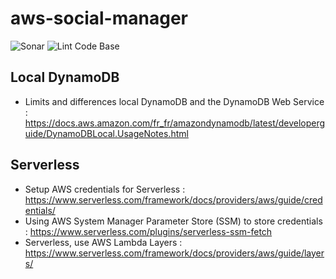 # aws-social-manager

![Sonar](https://github.com/jeremychauvet/aws-social-manager/workflows/Sonar/badge.svg?branch=master)
![Lint Code Base](https://github.com/jeremychauvet/aws-social-manager/workflows/Lint%20Code%20Base/badge.svg?branch=master)

## Local DynamoDB

* Limits and differences local DynamoDB and the DynamoDB Web Service : <https://docs.aws.amazon.com/fr_fr/amazondynamodb/latest/developerguide/DynamoDBLocal.UsageNotes.html>

## Serverless

* Setup AWS credentials for Serverless : <https://www.serverless.com/framework/docs/providers/aws/guide/credentials/>
* Using AWS System Manager Parameter Store (SSM) to store credentials : <https://www.serverless.com/plugins/serverless-ssm-fetch>
* Serverless, use AWS Lambda Layers : <https://www.serverless.com/framework/docs/providers/aws/guide/layers/>
